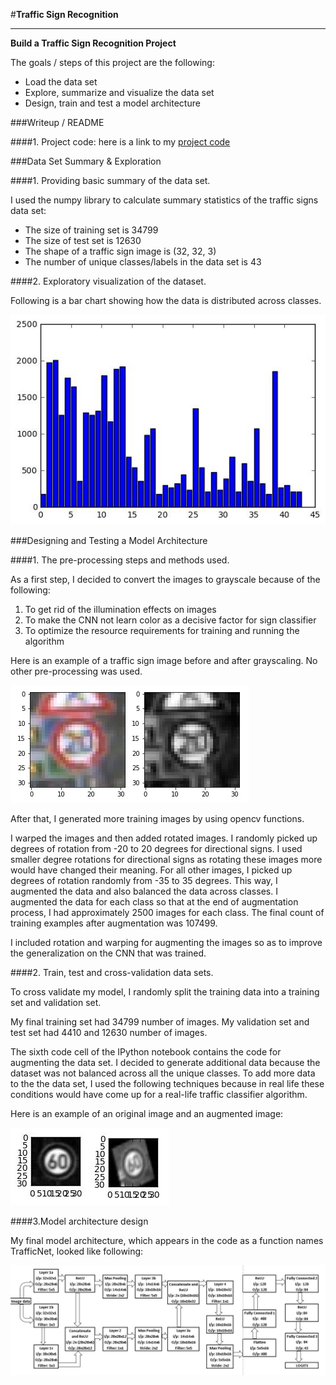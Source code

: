 #**Traffic Sign Recognition** 

---

**Build a Traffic Sign Recognition Project**

The goals / steps of this project are the following:
* Load the data set
* Explore, summarize and visualize the data set
* Design, train and test a model architecture


[//]: # (Image References)

[image1]: ./examples/visualization.jpg "Visualization"
[image2]: ./examples/grayscale.jpg "Grayscaling"
[image3]: ./examples/OriginalAug.jpg "Random Noise"
[image9]: ./examples/CNN_Architechture.jpg "Model Architecture"


###Writeup / README

####1. Project code: here is a link to my [project code](https://github.com/Kloud23/Traffic_sign_classification/blob/master/Traffic_Sign_Classifier.ipynb)

###Data Set Summary & Exploration

####1. Providing basic summary of the data set.

I used the numpy library to calculate summary statistics of the traffic
signs data set:

* The size of training set is 34799
* The size of test set is 12630
* The shape of a traffic sign image is (32, 32, 3)
* The number of unique classes/labels in the data set is 43

####2. Exploratory visualization of the dataset.

Following is a bar chart showing how the data is distributed across classes.

![alt text][image1]

###Designing and Testing a Model Architecture

####1. The pre-processing steps and methods used.

As a first step, I decided to convert the images to grayscale because of the following:
1. To get rid of the illumination effects on images
2. To make the CNN not learn color as a decisive factor for sign classifier
3. To optimize the resource requirements for training and running the algorithm

Here is an example of a traffic sign image before and after grayscaling. No other pre-processing was used.

![alt text][image2]

After that, I generated more training images by using opencv functions. 

I warped the images and then added rotated images. I randomly picked up degrees of rotation from -20 to 20 degrees for directional signs. I used smaller degree rotations for directional signs as rotating these images more would have changed their meaning. For all other images, I picked up degrees of rotation randomly from -35 to 35 degrees. This way, I augmented the data and also balanced the data across classes. I augmented the data for each class so that at the end of augmentation process, I had approximately 2500 images for each class. The final count of training examples after augmentation was 107499.

I included rotation and warping for augmenting the images so as to improve the generalization on the CNN that was trained.

####2. Train, test and cross-validation data sets.

To cross validate my model, I randomly split the training data into a training set and validation set.

My final training set had 34799 number of images. My validation set and test set had 4410 and 12630 number of images.

The sixth code cell of the IPython notebook contains the code for augmenting the data set. I decided to generate additional data because the dataset was not balanced across all the unique classes. To add more data to the the data set, I used the following techniques because in real life these conditions would have come up for a real-life traffic classifier algorithm.


Here is an example of an original image and an augmented image:

![alt text][image3]


####3.Model architecture design 

My final model architecture, which appears in the code as a function names TrafficNet, looked like following:

![alt text][image9]
